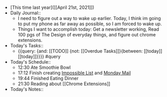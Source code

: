 - [This time last year]([[April 21st, 2021]])
- Daily Journal::
    - I need to figure out a way to wake up earlier. Today, I think im going to put my phone as far away as possible, so I am forced to wake up. 
    - Things I want to accomplish today: Get a newsletter working, Read 100 pgs of The Design of everyday things, and figure out chrome extensions.
- Today's Tasks::
    - {{query: {and: [[TODO]] {not: [[Overdue Tasks]]}{between: [[today]] [[today]]}}}} #query
- Today's Schedule::
    - 12:30 Ate Smoothie Bowl
    - 17:12 Finish creating [Impossible List](https://www.andyjgao.com/todo/) and [Monday Mail](https://mondaymail.substack.com/)
    - 19:44 Finished Eating Dinner
    - 21:30 Reading about [[Chrome Extensions]]
- Today's Notes::
